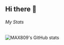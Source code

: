 ## Hi there 👋

###### My Stats
![MAX809's GitHub stats](https://github-readme-stats-max809.vercel.app/api?username=m4x809&theme=github_dark&show=reviews,discussions_started,discussions_answered,prs_merged,prs_merged_percentage)
